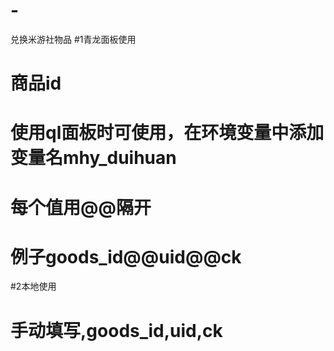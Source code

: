 # -
兑换米游社物品
#1青龙面板使用
# 商品id
# 使用ql面板时可使用，在环境变量中添加变量名mhy_duihuan
# 每个值用@@隔开
# 例子goods_id@@uid@@ck
#2本地使用
# 手动填写,goods_id,uid,ck
